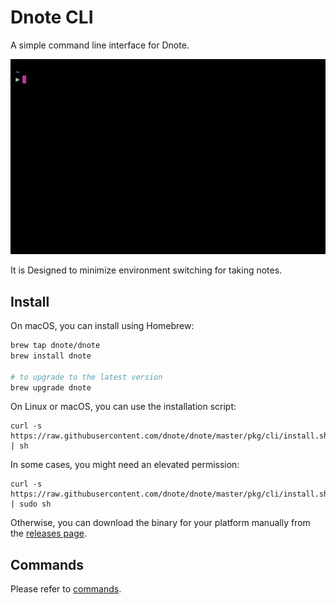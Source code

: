 # Dnote CLI

A simple command line interface for Dnote. 

![Dnote](/assets/cli.gif)

It is Designed to minimize environment switching for taking notes.

## Install

On macOS, you can install using Homebrew:

```sh
brew tap dnote/dnote
brew install dnote

# to upgrade to the latest version
brew upgrade dnote
```

On Linux or macOS, you can use the installation script:

    curl -s https://raw.githubusercontent.com/dnote/dnote/master/pkg/cli/install.sh | sh

In some cases, you might need an elevated permission:

    curl -s https://raw.githubusercontent.com/dnote/dnote/master/pkg/cli/install.sh | sudo sh

Otherwise, you can download the binary for your platform manually from the [releases page](https://github.com/dnote/dnote/releases).

## Commands

Please refer to [commands](./COMMANDS.md).
